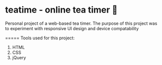 # teatime - online tea timer :tea:

Personal project of a web-based tea timer. The purpose of this project was to experiment with responsive UI design and device compatability 

=====
Tools used for this project:
1. HTML
2. CSS
3. jQuery
